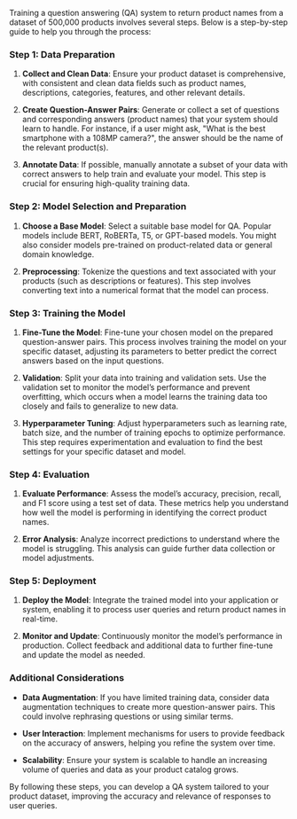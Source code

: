 Training a question answering (QA) system to return product names from a dataset of 500,000 products involves several steps. Below is a step-by-step guide to help you through the process:

### Step 1: Data Preparation

1. **Collect and Clean Data**: Ensure your product dataset is comprehensive, with consistent and clean data fields such as product names, descriptions, categories, features, and other relevant details.

2. **Create Question-Answer Pairs**: Generate or collect a set of questions and corresponding answers (product names) that your system should learn to handle. For instance, if a user might ask, "What is the best smartphone with a 108MP camera?", the answer should be the name of the relevant product(s).

3. **Annotate Data**: If possible, manually annotate a subset of your data with correct answers to help train and evaluate your model. This step is crucial for ensuring high-quality training data.

### Step 2: Model Selection and Preparation

1. **Choose a Base Model**: Select a suitable base model for QA. Popular models include BERT, RoBERTa, T5, or GPT-based models. You might also consider models pre-trained on product-related data or general domain knowledge.

2. **Preprocessing**: Tokenize the questions and text associated with your products (such as descriptions or features). This step involves converting text into a numerical format that the model can process.

### Step 3: Training the Model

1. **Fine-Tune the Model**: Fine-tune your chosen model on the prepared question-answer pairs. This process involves training the model on your specific dataset, adjusting its parameters to better predict the correct answers based on the input questions.

2. **Validation**: Split your data into training and validation sets. Use the validation set to monitor the model’s performance and prevent overfitting, which occurs when a model learns the training data too closely and fails to generalize to new data.

3. **Hyperparameter Tuning**: Adjust hyperparameters such as learning rate, batch size, and the number of training epochs to optimize performance. This step requires experimentation and evaluation to find the best settings for your specific dataset and model.

### Step 4: Evaluation

1. **Evaluate Performance**: Assess the model’s accuracy, precision, recall, and F1 score using a test set of data. These metrics help you understand how well the model is performing in identifying the correct product names.

2. **Error Analysis**: Analyze incorrect predictions to understand where the model is struggling. This analysis can guide further data collection or model adjustments.

### Step 5: Deployment

1. **Deploy the Model**: Integrate the trained model into your application or system, enabling it to process user queries and return product names in real-time.

2. **Monitor and Update**: Continuously monitor the model’s performance in production. Collect feedback and additional data to further fine-tune and update the model as needed.

### Additional Considerations

- **Data Augmentation**: If you have limited training data, consider data augmentation techniques to create more question-answer pairs. This could involve rephrasing questions or using similar terms.

- **User Interaction**: Implement mechanisms for users to provide feedback on the accuracy of answers, helping you refine the system over time.

- **Scalability**: Ensure your system is scalable to handle an increasing volume of queries and data as your product catalog grows.

By following these steps, you can develop a QA system tailored to your product dataset, improving the accuracy and relevance of responses to user queries.
